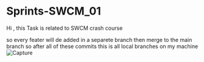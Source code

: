 # Sprints-SWCM_01
Hi , this Task is related to SWCM crash course

so every feater will de added in a separete branch then merge to the main branch 
so after all of these commits 
this is all local branches on my machine 
![Capture](https://user-images.githubusercontent.com/96471921/146929198-4c2f27c5-a2fa-4dfc-baf3-21c77a27252f.PNG)
